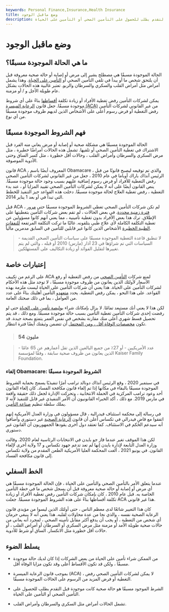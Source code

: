 ```yaml
---
keywords: Personal Finance,Insurance,Health Insurance
title: وضع ماقبل الوجود
description: الشرط الموجود مسبقًا هو مرض أو حالة صحية كانت موجودة قبل التقدم بطلب للحصول على التأمين الصحي أو التأمين على الحياة.
---
```


# وضع ماقبل الوجود
## ما هي الحالة الموجودة مسبقًا؟

الحالة الموجودة مسبقًا هي مصطلح يشير إلى مرض أو إصابة أو حالة صحية معروفة قبل أن يلتحق شخص ما أو يبدأ في تلقي التأمين الصحي أو [التأمين على الحياة](/insurance). وهذا يشمل أمراض مثل أمراض القلب والسكري والسرطان والربو. تعتبر غالبية هذه الحالات بشكل عام طويلة الأجل و / أو مزمنة.

يمكن لشركات التأمين رفض تغطية الأفراد أو زيادة تكلفة [أقساطها](/premium) بناءً على أي شروط موجودة مسبقًا. جعل قانون [الرعاية الميسرة (ACA)](/affordable-care-act) من غير القانوني لشركات التأمين رفض التغطية أو فرض رسوم أعلى على الأشخاص الذين لديهم ظروف موجودة مسبقًا من أي نوع.

## فهم الشروط الموجودة مسبقًا

الحالة الموجودة مسبقًا هي مشكلة صحية أو إصابة أو مرض يعاني منه الفرد قبل الاشتراك في تغطية التأمين الصحي أو تلقيها. تشمل هذه الحالات أمراضًا خطيرة ، مثل مرض السكري والسرطان وأمراض القلب ، وحالات أقل خطورة ، مثل كسر الساق وحتى الأدوية الموصوفة.

قانون ACA ، المعروف أيضًا باسم Obamacare ، والذي تم توقيعه ليصبح قانونًا من قبل الرئيس آنذاك باراك أوباما في عام 2010 ، جعل من غير القانوني لشركات التأمين الصحي رفض التغطية للأفراد أو فرض رسوم إضافية عليهم بسبب وجود حالة موجودة مسبقًا. ينص القانون أيضًا على أنه لا يمكن لشركات التأمين الصحي تقييد المزايا أو ، عند بدء التغطية ، رفض تغطية العلاج لحالة موجودة مسبقًا. دخلت هذه القواعد حيز التنفيذ للخطط التي تبدأ في أو بعد 1 يناير 2014.

قبل ACA ، لم تكن شركات التأمين الصحي تغطي الشروط الموجودة مسبقًا حتى [مرور فترة زمنية محددة](/preexisting-condition-exclusion-period). في بعض الحالات ، لم تقم بعض شركات التأمين بتغطيتها على الإطلاق. ترك هذا بعض الأفراد بدون تغطية تأمينية ، مما يعني أنهم كانوا مسؤولين عن تغطية التكلفة الكاملة لأي علاج طبي يتلقونه. غالبًا ما تركت التكلفة المرتفعة [للنفقات الطبية الخطيرة](/medical-expenses) الأشخاص الذين كانوا غير قابلين للتأمين في السابق مدمرين مالياً.

> لا تنطبق قاعدة التغطية الموجودة مسبقًا على سياسات التأمين الصحي القديمة - السياسات التي تم شراؤها في 23 آذار (مارس) 2010 أو قبله ، والتي لم يتم تغييرها لتقليل الفوائد أو زيادة التكاليف على المستهلكين.

>

## إعتبارات خاصة

على الرغم من تكييف ACA لمنع شركات [التأمين الصحي](/healthinsurance) من رفض التغطية أو رفع الأسعار لأولئك الذين يعانون من ظروف موجودة مسبقًا ، لا توجد مثل هذه الأحكام لشركات التأمين على الحياة. هذا يعني أن شركات التأمين على الحياة ليست ملزمة بهذه القواعد. على هذا النحو ، يمكن رفض التغطية. يحدد [متعهدو](/underwriter) التأمين أهليتك بناءً على عدد من العوامل ، بما في ذلك صحتك العامة.

لكن هذا لا يعني أنك مستبعد تمامًا. لا يزال بإمكانك شراء [بوليصة تأمين على الحياة](/lifeinsurance) حتى لو رفضت إحدى شركات التأمين تغطية التأمين بسبب حالة موجودة مسبقًا. ومع ذلك ، قد يتم تحصيل قسط شهري أعلى منك مقارنة بشخص في نفس العمر يتمتع بصحة جيدة. قد تكون [مخصصات الوفاة أقل ، ومن المحتمل](/deathbenefit) أن تتضمن وثيقتك أيضًا فترة انتظار.

> ### 54 مليون

> عدد الأمريكيين - أو 27٪ من جميع البالغين الذين تقل أعمارهم عن 65 عامًا - الذين يعانون من ظروف صحية سابقة ، وفقًا لمؤسسة Kaiser Family Foundation.

>

>

### إلغاء Obamacare: الشروط الموجودة مسبقًا

في سبتمبر 2020 ، وقع الرئيس آنذاك دونالد ترامب أمرًا تنفيذيًا يسمح بحماية الشروط الموجودة مسبقًا بالبقاء في مكانها إذا تم إلغاء قانون مكافحة الفساد. كان إلغاء القانون أحد وعود ترامب المركزية في الحملة الانتخابية ، وتحركت الإدارة لجعل ذلك حقيقة واقعة في مارس 2019. مع ذلك ، أكد الخبراء القانونيون أن الأمر التنفيذي غير قابل للتنفيذ لأنه لا يملك سلطة تنظيم [صناعة التأمين](/industry).

في رسالة إلى محكمة استئناف فيدرالية ، قال مسؤولون في وزارة العدل الأمريكية إنهم اتفقوا مع قاضٍ فيدرالي في تكساس أعلن أن قانون [الرعاية الصحية](/health_care_sector) غير دستوري وأضافوا أنه سيدعم الحكم في الاستئناف. كما تعتقد دول أخرى يقودها الجمهوريون أن القانون غير دستوري.

لكن هذا الموقف تغير عندما فاز جو بايدن في الانتخابات الرئاسية لعام 2020. وقالت وزارة العدل التابعة لإدارة بايدن إنها لم تعد تدعم جهود تكساس و 17 ولاية أخرى لإلغاء القانون. في يونيو 2021 ، ألغت المحكمة العليا الأمريكية الطعن المقدم من ولاية تكساس إلى قانون مكافحة الفساد.

## الخط السفلي

عندما يتعلق الأمر بالتأمين الصحي والتأمين على الحياة ، فإن الحالة الموجودة مسبقًا هي أي مرض أو إصابة أو حالة صحية معروفة قبل أن يسجل شخص ما في خطة التأمين الخاصة به. قبل عام 2010 ، كان بإمكان شركات التأمين رفض تغطية الأفراد أو زيادة تكلفة أقساطها بناءً على هذه الشروط الموجودة مسبقًا. جعلت ACA هذا غير قانوني.

كان هذا التغيير شائعًا لدى معظم الناس ، حتى أولئك الذين ليسوا من مؤيدي قانون الرعاية الصحية نفسه ، والذي نجا من عدة محاولات لقلبه. هذا يعني أنه لا ينبغي حرمان أي شخص من التغطية ، أو يجب أن يدفع أكثر مقابل تأمينه الصحي ، لمجرد أنه يعاني من حالات صحية طويلة الأمد أو مزمنة مثل مرض السكري أو السرطان أو أمراض القلب ، أو حالات أقل خطورة مثل الانكسار. الساق أو شرط للأدوية.

## يسلط الضوء

- من الممكن شراء تأمين على الحياة من بعض الشركات إذا كان لديك حالة موجودة مسبقًا ، ولكن قد تكون الأقساط أعلى وقد تكون مزايا الوفاة أقل.

- بموجب قانون الرعاية الميسرة (ACA) ، لا يمكن لشركات التأمين الصحي رفض التغطية أو فرض المزيد من الرسوم على الحالات الموجودة مسبقًا.

- الشرط الموجود مسبقًا هو حالة صحية كانت موجودة قبل التقدم بطلب للحصول على التأمين الصحي أو التأمين على الحياة.

- تشمل الحالات أمراض مثل السكري والسرطان وأمراض القلب.

